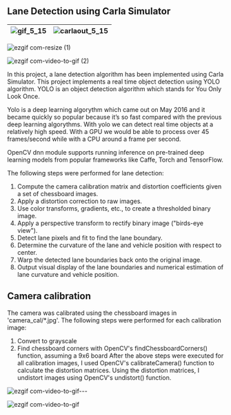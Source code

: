 ## Lane Detection using Carla Simulator

![gif_5_15](https://github.com/ahmedjjameel/LaneDetect_CarlaSimulator/assets/81799459/2c72d880-82f4-47a4-939d-531bd0a6484f)  |   ![carlaout_5_15](https://github.com/ahmedjjameel/LaneDetect_CarlaSimulator/assets/81799459/8568b243-a622-44bb-be4e-3360da3a6808)
:-------------------------:|:-------------------------:

![ezgif com-resize (1)](https://github.com/ahmedjjameel/LaneDetect_CarlaSimulator/assets/81799459/31a116f9-f3ba-4067-8949-ec8983588f97)

![ezgif com-video-to-gif (2)](https://github.com/ahmedjjameel/LaneDetect_CarlaSimulator/assets/81799459/28f25031-a9e3-4fdf-b78b-4a7095882677)



In this project, a lane detection algorithm has been implemented using Carla Simulator. 
This project implements a real time object detection using YOLO algorithm. YOLO is an object detection algorithm which stands for You Only Look Once.

Yolo is a deep learning algorythm which came out on May 2016 and it became quickly so popular because it’s so fast compared with the previous deep learning algorythms. With yolo we can detect real time objects at a relatively high speed. With a GPU we would be able to process over 45 frames/second while with a CPU around a frame per second.


OpenCV dnn module supports running inference on pre-trained deep learning models from popular frameworks like Caffe, Torch and TensorFlow.

The following steps were performed for lane detection:

1.	Compute the camera calibration matrix and distortion coefficients given a set of chessboard images.
2.	Apply a distortion correction to raw images.
3.	Use color transforms, gradients, etc., to create a thresholded binary image.
4.	Apply a perspective transform to rectify binary image ("birds-eye view").
5.	Detect lane pixels and fit to find the lane boundary.
6.	Determine the curvature of the lane and vehicle position with respect to center.
7.	Warp the detected lane boundaries back onto the original image.
8.	Output visual display of the lane boundaries and numerical estimation of lane curvature and vehicle position.


## Camera calibration
The camera was calibrated using the chessboard images in 'camera_cal/*.jpg'. The following steps were performed for each calibration image:
1.	Convert to grayscale
2.	Find chessboard corners with OpenCV's findChessboardCorners() function, assuming a 9x6 board
After the above steps were executed for all calibration images, I used OpenCV's calibrateCamera() function to calculate the distortion matrices. Using the distortion matrices, I undistort images using OpenCV's undistort() function.



![ezgif com-video-to-gif---](https://user-images.githubusercontent.com/81799459/224973024-9515cab1-b538-471e-9cdf-19f690e884fc.gif)



![ezgif com-video-to-gif](https://user-images.githubusercontent.com/81799459/224996252-591de079-c794-4cdb-86b4-3815b1e16239.gif)









